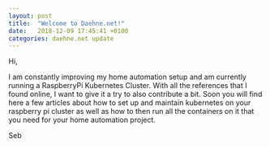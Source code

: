 ```yaml
---
layout: post
title:  "Welcome to Daehne.net!"
date:   2018-12-09 17:45:41 +0100
categories: daehne.net update
---
```

Hi,

I am constantly improving my home automation setup and am currently running a RaspberryPi Kubernetes Cluster.
With all the references that I found online, I want to give it a try to also contribute a bit.
Soon you will find here a few articles about how to set up and maintain kubernetes on your raspberry pi cluster as well as how to then run all the containers on it that you need for your home automation project.

Seb